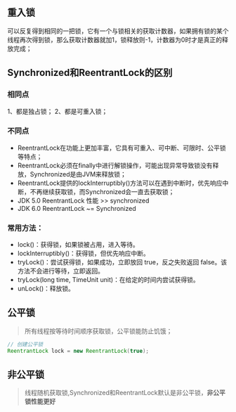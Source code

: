 ## 重入锁
可以反复得到相同的一把锁，它有一个与锁相关的获取计数器，如果拥有锁的某个线程再次得到锁，那么获取计数器就加1，锁释放则-1，计数器为0时才是真正的释放完成；


## Synchronized和ReentrantLock的区别

### 相同点
1、都是独占锁；
2、都是可重入锁；

### 不同点
- ReentrantLock在功能上更加丰富，它具有可重入、可中断、可限时、公平锁等特点；
- ReentrantLock必须在finally中进行解锁操作，可能出现异常导致锁没有释放，Synchronized是由JVM来释放锁；
- ReentrantLock提供的lockInterruptibly()方法可以在遇到中断时，优先响应中断，不再继续获取锁，而Synchronized会一直去获取锁；
- JDK 5.0 ReentrantLock 性能 >> synchronized
- JDK 6.0 ReentrantLock ~= Synchronized



### 常用方法：

- lock()：获得锁，如果锁被占用，进入等待。
- lockInterruptibly()：获得锁，但优先响应中断。
- tryLock()：尝试获得锁，如果成功，立即放回 true，反之失败返回 false。该方法不会进行等待，立即返回。
- tryLock(long time, TimeUnit unit)：在给定的时间内尝试获得锁。
- unLock()：释放锁。


## 公平锁
> 所有线程按等待时间顺序获取锁，公平锁能防止饥饿；

```java
// 创建公平锁
ReentrantLock lock = new ReentrantLock(true);
```

## 非公平锁
> 线程随机获取锁,Synchronized和ReentrantLock默认是非公平锁，**非公平锁性能更好**